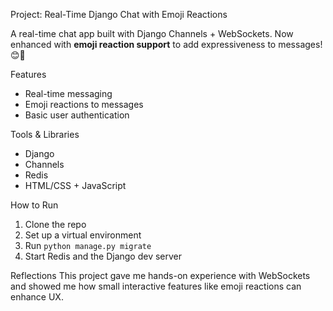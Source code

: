  Project: Real-Time Django Chat with Emoji Reactions

A real-time chat app built with Django Channels + WebSockets. Now enhanced with **emoji reaction support** to add expressiveness to messages! 😊💬

 Features
- Real-time messaging
- Emoji reactions to messages
- Basic user authentication

 Tools & Libraries
- Django
- Channels
- Redis
- HTML/CSS + JavaScript

 How to Run
1. Clone the repo
2. Set up a virtual environment
3. Run `python manage.py migrate`
4. Start Redis and the Django dev server

 Reflections
This project gave me hands-on experience with WebSockets and showed me how small interactive features like emoji reactions can enhance UX.
